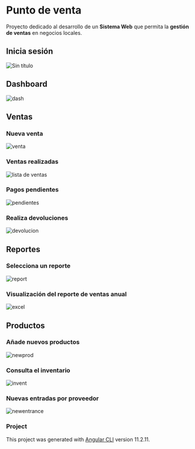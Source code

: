 # Punto de venta
Proyecto dedicado al desarrollo de un **Sistema Web** que permita la **gestión de ventas** en negocios locales.

## Inicia sesión
![Sin título](https://user-images.githubusercontent.com/68396707/128086407-69298286-c887-4e5e-a15f-38928060fd12.png)

## Dashboard
![dash](https://user-images.githubusercontent.com/68396707/128086391-505154a5-bfda-4fdc-8e12-3530aa264c0a.png)

## Ventas
### Nueva venta
![venta](https://user-images.githubusercontent.com/68396707/128086409-8f46453c-2f99-4fa6-9596-a0fcfa59447b.png)
### Ventas realizadas
![lista de ventas](https://user-images.githubusercontent.com/68396707/128086397-a442a87f-1395-4821-bf65-828117aa2218.png)
### Pagos pendientes
![pendientes](https://user-images.githubusercontent.com/68396707/128086402-b6b9cb89-bdc7-4549-b31f-512962857860.png)
### Realiza devoluciones
![devolucion](https://user-images.githubusercontent.com/68396707/128086394-9d4c9103-ad23-4b01-89f9-457db5e78d05.png)

## Reportes
### Selecciona un reporte
![report](https://user-images.githubusercontent.com/68396707/128086405-06687913-a259-43d0-853a-5a68decba458.png)
### Visualización del reporte de ventas anual
![excel](https://user-images.githubusercontent.com/68396707/128086395-f766fce3-9efe-443e-94c1-72b9a4ad1cc4.png)

## Productos
### Añade nuevos productos
![newprod](https://user-images.githubusercontent.com/68396707/128086400-8a8150be-9663-4030-9ccd-1d6a672bc672.png)
### Consulta el inventario
![invent](https://user-images.githubusercontent.com/68396707/128086819-60b27e92-724e-4770-a450-511a97251b2f.png)
### Nuevas entradas por proveedor
![newentrance](https://user-images.githubusercontent.com/68396707/128086398-c78725ca-6e46-49a1-be00-08f224ed5f4b.png)







### Project

This project was generated with [Angular CLI](https://github.com/angular/angular-cli) version 11.2.11.
